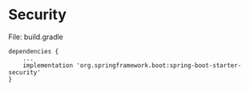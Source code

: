 # Security

File: build.gradle
```
dependencies {
    ...
    implementation 'org.springframework.boot:spring-boot-starter-security'
}
```
